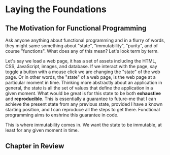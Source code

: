 # Laying the Foundations

## The Motivation for Functional Programming

Ask anyone anything about functional programming and in a flurry of words, they might same something about "state", "immutability", "purity", and of course "functions". What does any of this mean? Let's look term by term.

Let's say we load a web page, it has a set of assets including the HTML, CSS, JavaScript, images, and database. If we interact with the page, say toggle a button with a mouse click we are changing the "state" of the web page. Or in other words, the "state" of a web page, is the web page at a particular moment in time. Thinking more abstractly about an application in general, the state is all the set of values that define the application in a given moment. What would be great is for this state to be both **exhaustive** and **reproducible**. This is essentially a guarantee to future-me that I can achieve the present state from any previous state, provided I have a known starting position, and I can reproduce all the steps to get there. Functional programming aims to enshrine this guarantee in code.

This is where immutability comes in. We want the state to be immutable, at least for any given moment in time. 

## Chapter in Review
